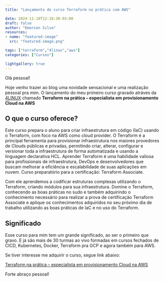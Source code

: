 ```yaml
---
title: "Lançamento do curso Terraform na prática com AWS"

date: 2024-11-10T12:18:30-03:00
draft: false
author: "Emerson Silva"
resources:
- name: "featured-image"
  src: "featured-image.png"

tags: ["terraform","4linux","aws"]
categories: ["Cursos"]

lightgallery: true
---
```


Olá pessoal! 

Hoje venho trazer ao blog uma novidade sensacional e uma realização pessoal pra mim. O lançamento do meu primeiro curso gravado atráves da [4LINUX](https://4linux.com.br/)
chamado **Terraform na prática – especialista em provisionamento Cloud na AWS**

## O que o curso oferece?

Este curso prepara o aluno para criar infraestrutura em código (IaC) usando o Terraform, com foco na AWS como cloud provider. O Terraform é a principal ferramenta para provisionar infraestrutura nos maiores provedores de Clouds públicas e privadas, permitindo criar, alterar, configurar e versionar toda a infraestrutura de forma automatizada e usando a linguagem declarativa HCL. Aprender Terraform é uma habilidade valiosa para profissionais de infraestrutura, DevOps e desenvolvedores que buscam melhorar a eficiência e escalabilidade de suas aplicações em nuvem. Curso preparatório para a certificação:
Terraform Associate.

Com ele aprendemos a codificar estruturas complexas utilizando o Terraform, criando módulos para sua infraestrutura. Domine o Terraform, conhecendo as boas práticas no sudo e também adquirindo o conhecimento necessário para realizar a prova de certificação Terraform Associate e aplique os conhecimentos adquiridos no seu próximo dia de trabalho utilizando as boas práticas de IaC e no uso do Terraform.


## Significado

Esse curso para mim tem um grande significado, ao ser o primeiro que gravo. E já são mais de 30 turmas ao vivo formadas em cursos fechados de CICD, Kubernetes, Docker, Terraform pra GCP e agora também para AWS. 

Se tiver interesse me adquirir o curso, segue link abaixo:

[Terraform na prática – especialista em provisionamento Cloud na AWS
](https://4linux.com.br/cursos/treinamento/terraform-na-pratica-especialista-em-provisionamento-cloud-na-aws/)


Forte abraço pessoal! 

<div id="giscus-comments">
  <script src="https://giscus.app/client.js"
          data-repo="silvemerson/emerson-silva-blog"
          data-repo-id="R_kgDONTalJA"
          data-category="General"
          data-category-id="DIC_kwDONTalJM4CkhmM"
          data-mapping="pathname"
          data-strict="0"
          data-reactions-enabled="1"
          data-emit-metadata="1"
          data-input-position="top"
          data-theme="dark"
          data-lang="pt"
          data-loading="lazy"
          crossorigin="anonymous"
          async>
  </script>
</div>

